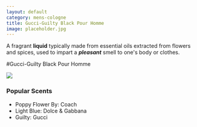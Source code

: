 ```yaml
---
layout: default
category: mens-cologne
title: Gucci-Guilty Black Pour Homme
image: placeholder.jpg
---
```


A fragrant **liquid** typically made from essential oils extracted from flowers and spices, used to impart a ***pleasant*** smell to one's body or clothes.
 
#Gucci-Guilty Black Pour Homme

![]({{site.baseurl}}/images/placeholder.jpg)

### Popular Scents

- Poppy Flower By: Coach
- Light Blue: Dolce & Gabbana
- Guilty: Gucci



